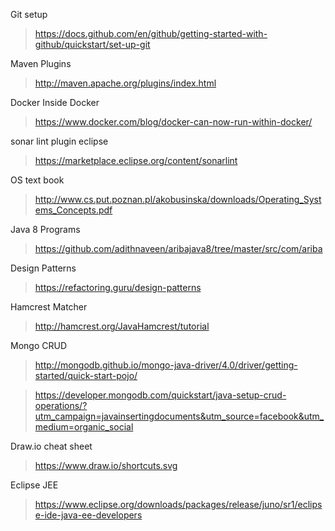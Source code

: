 Git setup 

> https://docs.github.com/en/github/getting-started-with-github/quickstart/set-up-git

Maven Plugins 

> http://maven.apache.org/plugins/index.html

Docker Inside Docker 

> https://www.docker.com/blog/docker-can-now-run-within-docker/

 sonar lint plugin eclipse 
> https://marketplace.eclipse.org/content/sonarlint

OS text book 

> http://www.cs.put.poznan.pl/akobusinska/downloads/Operating_Systems_Concepts.pdf

Java 8 Programs 
> https://github.com/adithnaveen/aribajava8/tree/master/src/com/ariba

Design Patterns 
> https://refactoring.guru/design-patterns

Hamcrest Matcher 
> http://hamcrest.org/JavaHamcrest/tutorial

Mongo CRUD 
> http://mongodb.github.io/mongo-java-driver/4.0/driver/getting-started/quick-start-pojo/

> https://developer.mongodb.com/quickstart/java-setup-crud-operations/?utm_campaign=javainsertingdocuments&utm_source=facebook&utm_medium=organic_social


 Draw.io cheat sheet 
> https://www.draw.io/shortcuts.svg


Eclipse JEE
> https://www.eclipse.org/downloads/packages/release/juno/sr1/eclipse-ide-java-ee-developers







